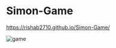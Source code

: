 # Simon-Game
https://rishab2710.github.io/Simon-Game/

![game](https://user-images.githubusercontent.com/64508977/212458538-1053c4da-9af6-4142-ad32-77b86445019e.jpg)
